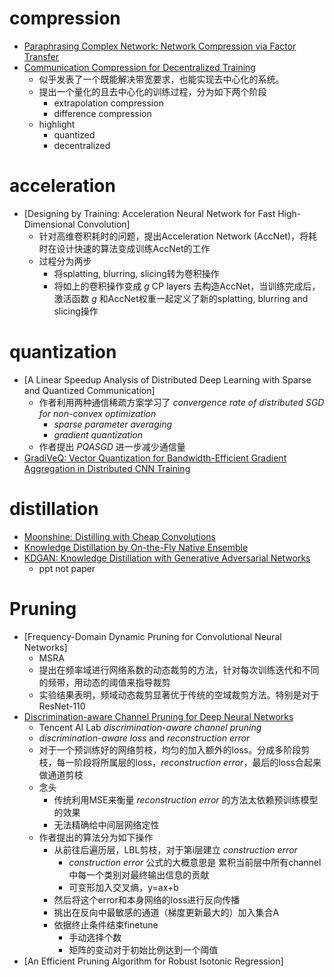 # compression
* [Paraphrasing Complex Network: Network Compression via Factor Transfer](https://arxiv.org/abs/1802.04977)
* [Communication Compression for Decentralized Training](https://arxiv.org/abs/1803.06443)
  * 似乎发表了一个既能解决带宽要求，也能实现去中心化的系统。
  * 提出一个量化的且去中心化的训练过程，分为如下两个阶段
    * extrapolation compression
    * difference compression
  * highlight
    * quantized
    * decentralized
# acceleration
* [Designing by Training: Acceleration Neural Network for Fast High-Dimensional Convolution]
  * 针对高维卷积耗时的问题，提出Acceleration Network (AccNet)，将耗时在设计快速的算法变成训练AccNet的工作
  * 过程分为两步
    * 将splatting, blurring, slicing转为卷积操作
    * 将如上的卷积操作变成 *g* CP layers 去构造AccNet，当训练完成后，激活函数 *g* 和AccNet权重一起定义了新的splatting, blurring and slicing操作
# quantization
* [A Linear Speedup Analysis of Distributed Deep Learning with Sparse and Quantized Communication]
  * 作者利用两种通信稀疏方案学习了 *convergence rate of distributed SGD for non-convex optimization*
    * *sparse parameter averaging*
    * *gradient quantization*
  * 作者提出 *PQASGD* 进一步减少通信量
* [GradiVeQ: Vector Quantization for Bandwidth-Efficient Gradient Aggregation in Distributed CNN Training](https://arxiv.org/abs/1811.03617)
# distillation
* [Moonshine: Distilling with Cheap Convolutions](https://arxiv.org/abs/1711.02613)
* [Knowledge Distillation by On-the-Fly Native Ensemble](https://arxiv.org/abs/1806.04606)
* [KDGAN: Knowledge Distillation with Generative Adversarial Networks](http://aliensunmin.github.io/aii_workshop/2nd/slides/8.pdf)
  * ppt not paper
# Pruning
* [Frequency-Domain Dynamic Pruning for Convolutional Neural Networks]
  * MSRA
  * 提出在频率域进行网络系数的动态裁剪的方法，针对每次训练迭代和不同的频带，用动态的阈值来指导裁剪
  * 实验结果表明，频域动态裁剪显著优于传统的空域裁剪方法。特别是对于ResNet-110
* [Discrimination-aware Channel Pruning for Deep Neural Networks](https://arxiv.org/abs/1810.11809)
  * Tencent AI Lab *discrimination-aware channel pruning*
  * *discrimination-aware loss* and *reconstruction error*
  * 对于一个预训练好的网络剪枝，均匀的加入额外的loss。分成多阶段剪枝，每一阶段将所属层的loss，*reconstruction error*，最后的loss合起来做通道剪枝
  * 念头
    * 传统利用MSE来衡量 *reconstruction error* 的方法太依赖预训练模型的效果
    * 无法精确给中间层网络定性
  * 作者提出的算法分为如下操作
    * 从前往后遍历层，LBL剪枝，对于第i层建立 *construction error*
      * *construction error* 公式的大概意思是 累积当前层中所有channel中每一个类别对最终输出信息的贡献
      * 可变形加入交叉熵，y=ax+b
    * 然后将这个error和本身网络的loss进行反向传播
    * 挑出在反向中最敏感的通道（梯度更新最大的）加入集合A
    * 依据终止条件结束finetune
      * 手动选择个数
      * 矩阵的变动对于初始比例达到一个阈值
* [An Efficient Pruning Algorithm for Robust Isotonic Regression]
